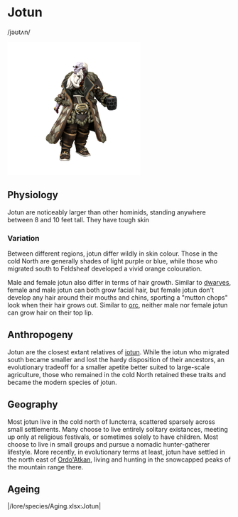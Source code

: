 # Jotun
/jəʊtʌn/

![](jotun.png)
## Physiology
Jotun are noticeably larger than other hominids, standing anywhere between 8 and 10 feet tall. They have tough skin

### Variation
Between different regions, jotun differ wildly in skin colour. Those in the cold North are generally shades of light purple or blue, while those who migrated south to Feldsheaf developed a vivid orange colouration.

Male and female jotun also differ in terms of hair growth. Similar to [dwarves](dwarf), female and male jotun can both grow facial hair, but female jotun don't develop any hair around their mouths and chins, sporting a "mutton chops" look when their hair grows out. Similar to [orc](orc), neither male nor female jotun can grow hair on their top lip.

## Anthropogeny
Jotun are the closest extant relatives of [iotun](iotun). While the iotun who migrated south became smaller and lost the hardy disposition of their ancestors, an evolutionary tradeoff for a smaller apetite better suited to large-scale agriculture, those who remained in the cold North retained these traits and became the modern species of jotun.

## Geography
Most jotun live in the cold north of Iuncterra, scattered sparsely across small settlements. Many choose to live entirely solitary existances, meeting up only at religious festivals, or sometimes solely to have children. Most choose to live in small groups and pursue a nomadic hunter-gatherer lifestyle. More recently, in evolutionary terms at least, jotun have settled in the north east of [Ordo'Atkan](/places/Ordo_Atkan), living and hunting in the snowcapped peaks of the mountain range there.

## Ageing
|/lore/species/Aging.xlsx:Jotun|